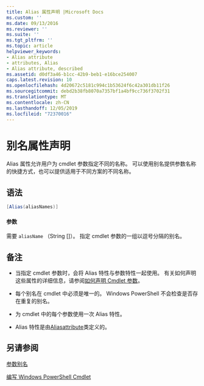 ```yaml
---
title: Alias 属性声明 |Microsoft Docs
ms.custom: ''
ms.date: 09/13/2016
ms.reviewer: ''
ms.suite: ''
ms.tgt_pltfrm: ''
ms.topic: article
helpviewer_keywords:
- Alias attribute
- attributes, Alias
- Alias attribute, described
ms.assetid: d0df3a46-b1cc-42b9-beb1-e16bce254007
caps.latest.revision: 10
ms.openlocfilehash: 4d20672c5181c994c1b53624f6c42a301db11f26
ms.sourcegitcommit: debd2b38fb8070a7357bf1a4bf9cc736f3702f31
ms.translationtype: MT
ms.contentlocale: zh-CN
ms.lasthandoff: 12/05/2019
ms.locfileid: "72370016"
---
```

# <a name="alias-attribute-declaration"></a>别名属性声明

Alias 属性允许用户为 cmdlet 参数指定不同的名称。 可以使用别名提供参数名称的快捷方式，也可以提供适用于不同方案的不同名称。

## <a name="syntax"></a>语法

```csharp
[Alias(aliasNames)]
```

#### <a name="parameters"></a>参数

需要 `aliasName` （String []）。 指定 cmdlet 参数的一组以逗号分隔的别名。

## <a name="remarks"></a>备注

- 当指定 cmdlet 参数时，会将 Alias 特性与参数特性一起使用。 有关如何声明这些属性的详细信息，请参阅[如何声明 Cmdlet 参数](./how-to-declare-cmdlet-parameters.md)。

- 每个别名在 cmdlet 中必须是唯一的。 Windows PowerShell 不会检查是否存在重复的别名。

- 为 cmdlet 中的每个参数使用一次 Alias 特性。

- Alias 特性是由[Aliasattribute](/dotnet/api/System.Management.Automation.AliasAttribute)类定义的。

## <a name="see-also"></a>另请参阅

[参数别名](./parameter-aliases.md)

[编写 Windows PowerShell Cmdlet](./writing-a-windows-powershell-cmdlet.md)
